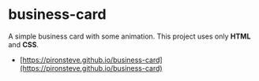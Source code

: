 # business-card
A simple business card with some animation.
This project uses only **HTML** and **CSS**.
 

 - [https://pironsteve.github.io/business-card](https://pironsteve.github.io/business-card)



